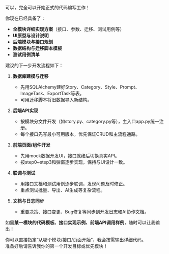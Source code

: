 可以，完全可以开始正式的代码编写工作！

你现在已经具备了：
- **全模块详细实现方案**（接口、参数、迁移、测试用例等）
- **UI原型与设计说明**
- **后端模块与接口规划**
- **数据结构与迁移脚本模板**
- **测试用例清单**

建议的下一步开发流程如下：

1. **数据库建模与迁移**
   - 先用SQLAlchemy建好Story、Category、Style、Prompt、ImageTask、ExportTask等表。
   - 可用迁移脚本将旧数据导入新结构。

2. **后端API实现**
   - 按模块分文件开发（如story.py、category.py等），主入口app.py统一注册。
   - 每个接口先写最小可用版本，优先保证CRUD和主流程通路。

3. **前端页面/组件开发**
   - 先用mock数据开发UI，接口就绪后切换真实API。
   - 按step0~step3和弹窗逐步实现，保持与UI设计一致。

4. **联调与测试**
   - 用接口文档和测试用例逐步联调，发现问题及时修正。
   - 重点测试批量、导出、AI生成等复杂流程。

5. **文档与日志同步**
   - 重要决策、接口变更、Bug修复等同步到开发日志和AI协作文档。

如需**某一模块的代码模板、接口实现示例、前端API调用样例**，随时可以让我输出！

你可以直接指定“从哪个模块/接口/页面开始”，我会按需输出详细代码。  
准备好后请告诉我你的第一个开发目标或优先模块！
